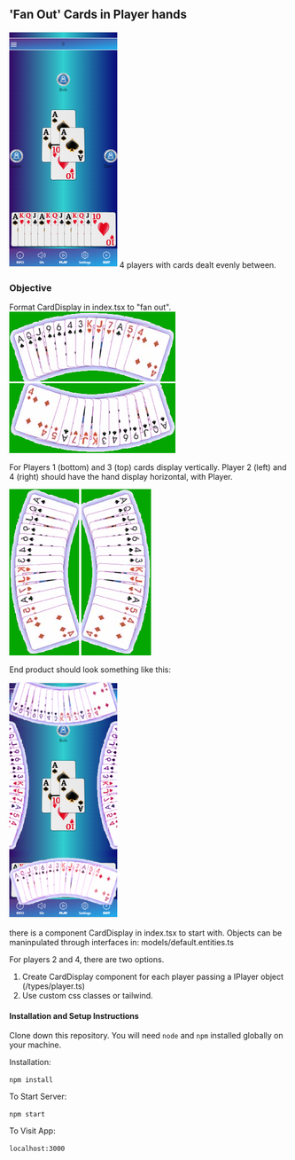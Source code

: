 ## 'Fan Out' Cards in Player hands
![Screenshot](https://github.com/bmclive305/clubspade-frontend-test/blob/main/screenshot1.PNG)
4 players with cards dealt evenly between.

### Objective

Format CardDisplay in index.tsx to "fan out".
![Player1](https://github.com/bmclive305/clubspade-frontend-test/blob/main/hand.jpg)
![Player 2](https://github.com/bmclive305/clubspade-frontend-test/blob/main/hand3.jpg)

For Players 1 (bottom) and 3 (top) cards display vertically.
Player 2 (left) and  4 (right) should have the hand display horizontal, with Player.

![Player 3](https://github.com/bmclive305/clubspade-frontend-test/blob/main/hand1.jpg)
![Player 4](https://github.com/bmclive305/clubspade-frontend-test/blob/main/hand2.jpg)


End product should look something like this:

![Screenshot](https://github.com/bmclive305/clubspade-frontend-test/blob/main/example.PNG)

there is a component CardDisplay in index.tsx to start with. Objects can be maninpulated through interfaces in: 
models/default.entities.ts 

For players 2 and 4, there are two options.

1. Create CardDisplay component for each player passing a IPlayer object (/types/player.ts)
2. Use custom css classes or tailwind.

#### Installation and Setup Instructions

Clone down this repository. You will need `node` and `npm` installed globally on your machine.  

Installation:

`npm install`    

To Start Server:

`npm start`  

To Visit App:

`localhost:3000` 

